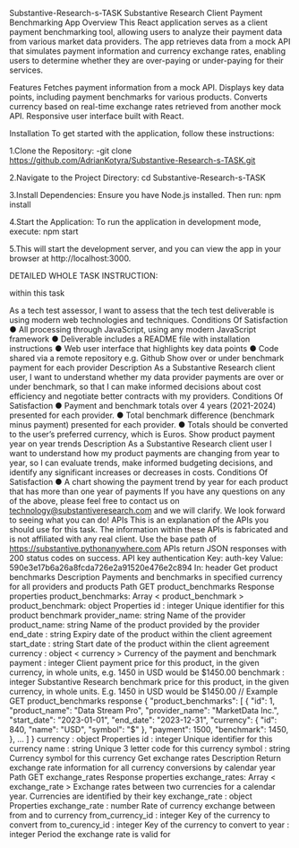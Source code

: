 Substantive-Research-s-TASK
Substantive Research Client Payment Benchmarking App Overview This React application serves as a client payment benchmarking tool, allowing users to analyze their payment data from various market data providers. The app retrieves data from a mock API that simulates payment information and currency exchange rates, enabling users to determine whether they are over-paying or under-paying for their services.

Features Fetches payment information from a mock API. Displays key data points, including payment benchmarks for various products. Converts currency based on real-time exchange rates retrieved from another mock API. Responsive user interface built with React.

Installation To get started with the application, follow these instructions:

1.Clone the Repository: -git clone https://github.com/AdrianKotyra/Substantive-Research-s-TASK.git

2.Navigate to the Project Directory: cd Substantive-Research-s-TASK

3.Install Dependencies: Ensure you have Node.js installed. Then run: npm install

4.Start the Application: To run the application in development mode, execute: npm start

5.This will start the development server, and you can view the app in your browser at http://localhost:3000.

DETAILED WHOLE TASK INSTRUCTION:

within this task

As a tech test assessor, I want to assess that the tech test deliverable is using modern web technologies and techniques. Conditions Of Satisfaction ● All processing through JavaScript, using any modern JavaScript framework ● Deliverable includes a README file with installation instructions ● Web user interface that highlights key data points ● Code shared via a remote repository e.g. Github
Show over or under benchmark payment for each provider Description As a Substantive Research client user, I want to understand whether my data provider payments are over or under benchmark, so that I can make informed decisions about cost efficiency and negotiate better contracts with my providers. Conditions Of Satisfaction ● Payment and benchmark totals over 4 years (2021-2024) presented for each provider. ● Total benchmark difference (benchmark minus payment) presented for each provider. ● Totals should be converted to the user’s preferred currency, which is Euros.
Show product payment year on year trends Description As a Substantive Research client user I want to understand how my product payments are changing from year to year, so I can evaluate trends, make informed budgeting decisions, and identify any significant increases or decreases in costs. Conditions Of Satisfaction ● A chart showing the payment trend by year for each product that has more than one year of payments If you have any questions on any of the above, please feel free to contact us on technology@substantiveresearch.com and we will clarify. We look forward to seeing what you can do! APIs This is an explanation of the APIs you should use for this task. The information within these APIs is fabricated and is not affiliated with any real client. Use the base path of https://substantive.pythonanywhere.com APIs return JSON responses with 200 status codes on success. API key authentication Key: auth-key Value: 590e3e17b6a26a8fcda726e2a91520e476e2c894 In: header Get product benchmarks Description Payments and benchmarks in specified currency for all providers and products Path GET product_benchmarks Response properties product_benchmarks: Array < product_benchmark > product_benchmark: object Properties id : integer Unique identifier for this product benchmark provider_name: string Name of the provider product_name: string Name of the product provided by the provider end_date : string Expiry date of the product within the client agreement start_date : string Start date of the product within the client agreement currency : object < currency > Currency of the payment and benchmark payment : integer Client payment price for this product, in the given currency, in whole units, e.g. 1450 in USD would be $1450.00 benchmark : integer Substantive Research benchmark price for this product, in the given currency, in whole units. E.g. 1450 in USD would be $1450.00 // Example GET product_benchmarks response { "product_benchmarks": [ { "id": 1, "product_name": "Data Stream Pro", "provider_name": "MarketData Inc.", "start_date": "2023-01-01", "end_date": "2023-12-31", "currency": { "id": 840, "name": "USD", "symbol": "$" }, "payment": 1500, "benchmark": 1450, }, ... ] } currency : object Properties id : integer Unique identifier for this currency name : string Unique 3 letter code for this currency symbol : string Currency symbol for this currency Get exchange rates Description Return exchange rate information for all currency conversions by calendar year Path GET exchange_rates Response properties exchange_rates: Array < exchange_rate > Exchange rates between two currencies for a calendar year. Currencies are identified by their key exchange_rate : object Properties exchange_rate : number Rate of currency exchange between from and to currency from_currency_id : integer Key of the currency to convert from to_curency_id : integer Key of the currency to convert to year : integer Period the exchange rate is valid for
